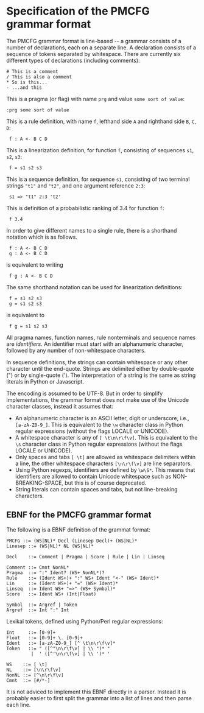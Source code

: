
Specification of the PMCFG grammar format
===========================================

The PMCFG grammar format is line-based -- a grammar consists of a number of declarations, each on a separate line. A declaration consists of a sequence of tokens separated by whitespace. There are currently six different types of declarations (including comments):

    # This is a comment
    / This is also a comment
    * So is this...
    - ...and this

This is a pragma (or flag) with name `prg` and value `some sort of value`:

    :prg some sort of value

This is a rule definition, with name `f`, lefthand side `A` and righthand side `B`, `C`, `D`:

     f : A <- B C D

This is a linearization definition, for function `f`, consisting of sequences `s1`, `s2`, `s3`:

     f = s1 s2 s3

This is a sequence definition, for sequence `s1`, consisting of two terminal strings `"t1"` and `"t2"`, and one argument reference `2:3`:

     s1 => "t1" 2:3 't2'

This is definition of a probabilistic ranking of 3.4 for function `f`:

     f 3.4

In order to give different names to a single rule, there is a shorthand notation which is as follows.

     f : A <- B C D
     g : A <- B C D

is equivalent to writing

     f g : A <- B C D

The same shorthand notation can be used for linearization definitions:

     f = s1 s2 s3
     g = s1 s2 s3

is equivalent to

     f g = s1 s2 s3

All pragma names, function names, rule nonterminals and sequence names are *identifiers*. An identifier must start with an alphanumeric character, followed by any number of non-whitespace characters.

In sequence definitions, the strings can contain whitespace or any other character until the end-quote. Strings are delimited either by double-quote (") or by single-quote ('). The interpretation of a string is the same as string literals in Python or Javascript.

The encoding is assumed to be UTF-8. But in order to simplify implementations, the grammar format does not make use of the Unicode character classes, instead it assumes that:

- An alphanumeric character is an ASCII letter, digit or underscore, i.e., `[a-zA-Z0-9_]`. This is equivalent to the `\w` character class in Python regular expressions (without the flags LOCALE or UNICODE).
- A whitespace character is any of `[ \t\n\r\f\v]`. This is equivalent to the `\s` character class in Python regular expressions (without the flags LOCALE or UNICODE). 
- Only spaces and tabs `[ \t]` are allowed as whitespace delimiters within a line, the other whitespace characters `[\n\r\f\v]` are line separators.
- Using Python regexps, identifiers are defined by `\w\S*`. This means that identifiers are allowed to contain Unicode whitespace such as NON-BREAKING-SPACE, but this is of course deprecated.
- String literals can contain spaces and tabs, but not line-breaking characters.

EBNF for the PMCFG grammar format
------------------------------------

The following is a EBNF definition of the grammat format:

    PMCFG ::= (WS|NL)* Decl (Linesep Decl)+ (WS|NL)*
    Linesep ::= (WS|NL)* NL (WS|NL)*

    Decl    ::= Comment | Pragma | Score | Rule | Lin | Linseq

    Comment ::= Cmnt NonNL* 
    Pragma  ::= ":" Ident? (WS+ NonNL*)?
    Rule    ::= (Ident WS+)+ ":" WS+ Ident "<-" (WS+ Ident)*
    Lin     ::= (Ident WS+)+ "=" (WS+ Ident)*
    Linseq  ::= Ident WS+ "=>" (WS+ Symbol)*
    Score   ::= Ident WS+ (Int|Float)

    Symbol  ::= Argref | Token
    Argref  ::= Int ":" Int

Lexikal tokens, defined using Python/Perl regular expressions:

    Int     ::= [0-9]+
    Float   ::= [0-9]+ \. [0-9]+
    Ident   ::= [a-zA-Z0-9_] [^ \t\n\r\f\v]*
    Token   ::= " ([^"\n\r\f\v] | \\ ")* "
             |  ' ([^'\n\r\f\v] | \\ ')* '

    WS    ::= [ \t]
    NL    ::= [\n\r\f\v]
    NonNL ::= [^\n\r\f\v]
    Cmnt  ::= [#/*-]

It is not adviced to implement this EBNF directly in a parser. Instead it is probably easier to first split the grammar into a list of lines and then parse each line. 

